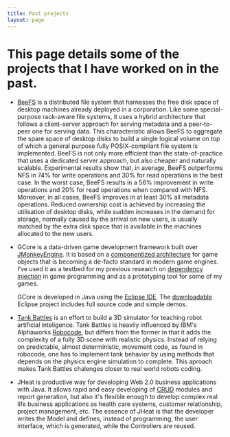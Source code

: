 ```yaml
---
title: Past projects
layout: page
---
```


# This page details some of the projects that I have worked on in the past.

* [BeeFS][] is a distributed file system that harnesses the free disk space of desktop machines already deployed in a corporation. Like some special-purpose rack-aware file systems, it uses a hybrid architecture that follows a client-server approach for serving metadata and a peer-to-peer one for serving data. This characteristic allows BeeFS to aggregate the spare space of desktop disks to build a single logical volume on top of which a general purpose fully POSIX-compliant file system is implemented. BeeFS is not only more efficient than the state-of-practice that uses a dedicated server approach, but also cheaper and naturally scalable. Experimental results show that, in average, BeeFS outperforms NFS in 74% for write operations and 30% for read operations in the best case. In the worst case, BeeFS results in a 56% improvement in write operations and 20% for read operations when compared with NFS. Moreover, in all cases, BeeFS improves in at least 30% all metadata operations. Reduced ownership cost is achieved by increasing the utilisation of desktop disks, while sudden increases in the demand for storage, normally caused by the arrival on new users, is usually matched by the extra disk space that is available in the machines allocated to the new users.

* GCore is a data-driven game development framework built over [JMonkeyEngine][JME]. It is based on a [componentized architecture][comp-arch] for game objects that is becoming a de-facto standard in modern game engines. I’ve used it as a testbed for my previous research on [dependency injection][dig] in game programming and as a prototyping tool for some of my games.

    GCore is developed in Java using the [Eclipse IDE][eclipse]. The [downloadable][get-gcore] Eclipse project includes full source code and simple demos.

* [Tank Battles][TanksGame] is an effort to build a 3D simulator for teaching robot artificial inteligence. Tank Battles is heavily influenced by IBM's Alphaworks [Robocode][], but differs from the former in that it adds the complexity of a fully 3D scene with realistic physics. Instead of relying on predictable, almost deterministic, movement code, as found in robocode, one has to implement tank behavior by using methods that depends on the physics engine simulation to complete. This aproach makes Tank Battles chalenges closer to real world robots coding.

* JHeat is productive way for developing Web 2.0 business applications with Java. It allows rapid and easy developing of [CRUD][] modules and report generation, but also it's flexible enough to develop complex real life business applications as health care systems, customer relationship, project management, etc. The essence of JHeat is that the developer writes the Model and defines, instead of programming, the user interface, which is generated, while the Controllers are reused.

[gdocsfs]:   http://code.google.com/p/gdocsfs    "Google Docs File System"
[BeeFS]:     http://www.lsd.ufcg.edu.br/beefs    "Beehive File System"
[JME]:       http://www.jmonkeyengine.com/       "JMonkeyEngine"
[TanksGame]: http://tankbattles.sourceforge.net/ "Tank Battles"
[robocode]:  http://robocode.sourceforge.net/    "Robocode"
[eclipse]:   http://www.eclipse.org              "Eclipse.org home"
[get-gcore]: http://www.ic.uff.br/%7Eepassos/gcore.zip "Download GCore" 
[comp-arch]: http://sertao3d.wordpress.com/2008/01/29/data-driven-game-development/
[dig]:       http://sertao3d.wordpress.com/2008/03/30/dependency-injection-in-games
[crud]:      http://en.wikipedia.org/wiki/CRUD_%28acronym%29

